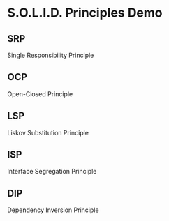 # S.O.L.I.D. Principles Demo

## SRP
Single Responsibility Principle

## OCP
Open-Closed Principle

## LSP
Liskov Substitution Principle

## ISP
Interface Segregation Principle

## DIP
Dependency Inversion Principle
